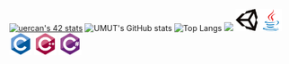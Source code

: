 
[![uercan's 42 stats](https://badge42.vercel.app/api/v2/cl265mqw7000609mjr6lke8tr/stats?cursusId=21&coalitionId=undefined)](https://github.com/JaeSeoKim/badge42)
![UMUT's GitHub stats](https://github-readme-stats.vercel.app/api?username=umut3RC&show_icons=true&theme=dark)
![Top Langs](https://github-readme-stats.vercel.app/api/top-langs/?username=umut3rc&theme=dark) 
<img src="https://github.com/erdem149/erdem149/raw/main/github-contribution-grid-snake.svg" style="max-width: 100%;">
<img src="https://raw.githubusercontent.com/devicons/devicon/master/icons/unity/unity-original.svg" alt="unity" width="40" height="40" style="max-width: 100%;">
<img src="https://raw.githubusercontent.com/devicons/devicon/master/icons/java/java-original.svg" alt="vuejs" width="40" height="40" style="max-width: 100%;">
<img src="https://raw.githubusercontent.com/devicons/devicon/master/icons/c/c-original.svg" alt="c" width="40" height="40" style="max-width: 100%;">
<img src="https://raw.githubusercontent.com/devicons/devicon/master/icons/cplusplus/cplusplus-original.svg" alt="cplusplus" width="40" height="40" style="max-width: 100%;">
<img  src="https://raw.githubusercontent.com/devicons/devicon/master/icons/csharp/csharp-original.svg" alt="csharp" width="40" height="40" style="max-width: 100%;">
